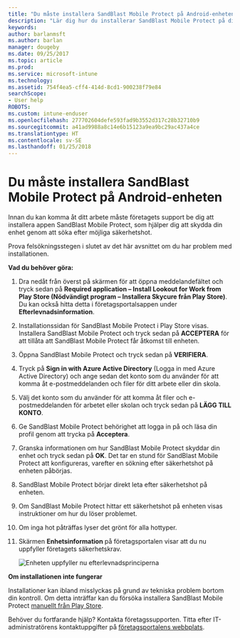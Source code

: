 ```yaml
---
title: "Du måste installera SandBlast Mobile Protect på Android-enheten | Microsoft Docs"
description: "Lär dig hur du installerar SandBlast Mobile Protect på din Android-enhet."
keywords: 
author: barlanmsft
ms.author: barlan
manager: dougeby
ms.date: 09/25/2017
ms.topic: article
ms.prod: 
ms.service: microsoft-intune
ms.technology: 
ms.assetid: 754f4ea5-cff4-414d-8cd1-900238f79e84
searchScope:
- User help
ROBOTS: 
ms.custom: intune-enduser
ms.openlocfilehash: 277702604defe593fad9b3552d317c28b32710b9
ms.sourcegitcommit: a41ad9988a8c14e6b15123a9ea9bc29ac437a4ce
ms.translationtype: HT
ms.contentlocale: sv-SE
ms.lasthandoff: 01/25/2018
---
```

# <a name="you-need-to-install-sandblast-mobile-protect-on-your-android-device"></a>Du måste installera SandBlast Mobile Protect på Android-enheten

Innan du kan komma åt ditt arbete måste företagets support be dig att installera appen SandBlast Mobile Protect, som hjälper dig att skydda din enhet genom att söka efter möjliga säkerhetshot.

Prova felsökningsstegen i slutet av det här avsnittet om du har problem med installationen.

**Vad du behöver göra:**

1. Dra nedåt från överst på skärmen för att öppna meddelandefältet och tryck sedan på **Required application – Install Lookout for Work from Play Store (Nödvändigt program – Installera Skycure från Play Store)**. Du kan också hitta detta i företagsportalsappen under __Efterlevnadsinformation__.

2. Installationssidan för SandBlast Mobile Protect i Play Store visas. Installera SandBlast Mobile Protect och tryck sedan på **ACCEPTERA** för att tillåta att SandBlast Mobile Protect får åtkomst till enheten.

3. Öppna SandBlast Mobile Protect och tryck sedan på **VERIFIERA**.

4. Tryck på **Sign in with Azure Active Directory** (Logga in med Azure Active Directory) och ange sedan det konto som du använder för att komma åt e-postmeddelanden och filer för ditt arbete eller din skola.

5. Välj det konto som du använder för att komma åt filer och e-postmeddelanden för arbetet eller skolan och tryck sedan på **LÄGG TILL KONTO**.

6. Ge SandBlast Mobile Protect behörighet att logga in på och läsa din profil genom att trycka på **Acceptera**.

7. Granska informationen om hur SandBlast Mobile Protect skyddar din enhet och tryck sedan på **OK**. Det tar en stund för SandBlast Mobile Protect att konfigureras, varefter en sökning efter säkerhetshot på enheten påbörjas.

8. SandBlast Mobile Protect börjar direkt leta efter säkerhetshot på enheten.

9.  Om SandBlast Mobile Protect hittar ett säkerhetshot på enheten visas instruktioner om hur du löser problemet.

10.  Om inga hot påträffas lyser det grönt för alla hottyper.

11. Skärmen **Enhetsinformation** på företagsportalen visar att du nu uppfyller företagets säkerhetskrav.

    ![Enheten uppfyller nu efterlevnadsprinciperna](./media/mtd-device-now-compliant-android.png)

**Om installationen inte fungerar**

Installationer kan ibland misslyckas på grund av tekniska problem bortom din kontroll. Om detta inträffar kan du försöka installera SandBlast Mobile Protect [manuellt från Play Store](https://play.google.com/store/apps/details?id=com.lacoon.security.fox).

Behöver du fortfarande hjälp? Kontakta företagssupporten. Titta efter IT-administratörens kontaktuppgifter på [företagsportalens webbplats](https://portal.manage.microsoft.com#HelpDeskDialog).
